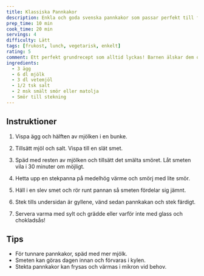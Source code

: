 ```yaml
---
title: Klassiska Pannkakor
description: Enkla och goda svenska pannkakor som passar perfekt till frukost, lunch eller middag.
prep_time: 10 min
cook_time: 20 min
servings: 4
difficulty: Lätt
tags: [frukost, lunch, vegetarisk, enkelt]
rating: 5
comment: Ett perfekt grundrecept som alltid lyckas! Barnen älskar dem och de blir jämna och gyllenbruna varje gång.
ingredients:
  - 3 ägg
  - 6 dl mjölk
  - 3 dl vetemjöl
  - 1/2 tsk salt
  - 2 msk smält smör eller matolja
  - Smör till stekning
---
```


## Instruktioner

1. Vispa ägg och hälften av mjölken i en bunke.

2. Tillsätt mjöl och salt. Vispa till en slät smet.

3. Späd med resten av mjölken och tillsätt det smälta smöret. Låt smeten vila i 30 minuter om möjligt.

4. Hetta upp en stekpanna på medelhög värme och smörj med lite smör.

5. Häll i en slev smet och rör runt pannan så smeten fördelar sig jämnt.

6. Stek tills undersidan är gyllene, vänd sedan pannkakan och stek färdigt.

7. Servera varma med sylt och grädde eller varför inte med glass och chokladsås!

## Tips

- För tunnare pannkakor, späd med mer mjölk.
- Smeten kan göras dagen innan och förvaras i kylen.
- Stekta pannkakor kan frysas och värmas i mikron vid behov.
